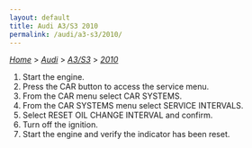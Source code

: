 ```yaml
---
layout: default
title: Audi A3/S3 2010
permalink: /audi/a3-s3/2010/
---
```

[*Home*](/) > [*Audi*](/audi/) > [*A3/S3*](/audi/a3-s3/) > [*2010*](/audi/a3-s3/2010/)

1. Start the engine.
2. Press the CAR button to access the service menu.
3. From the CAR menu select CAR SYSTEMS.
4. From the CAR SYSTEMS menu select SERVICE INTERVALS.
5. Select RESET OIL CHANGE INTERVAL and confirm.
6. Turn off the ignition.
7. Start the engine and verify the indicator has been reset.
